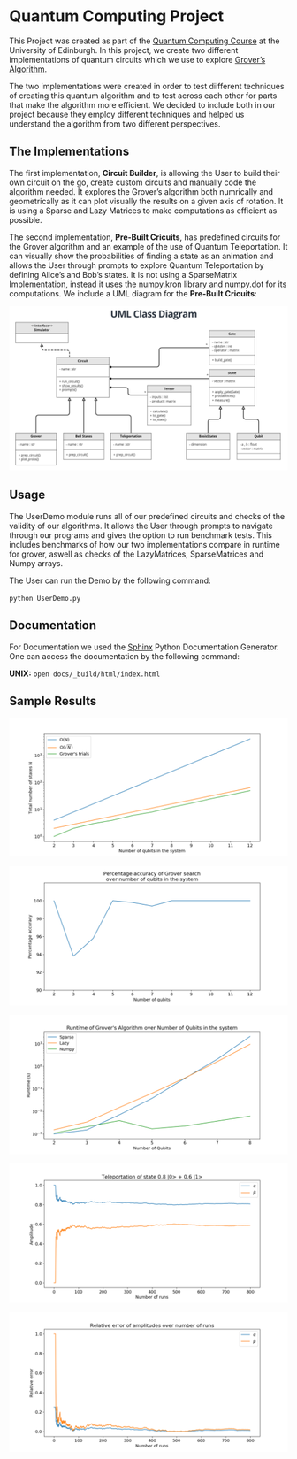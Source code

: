# Quantum Computing Project

This Project was created as part of the [Quantum Computing Course](http://www.drps.ed.ac.uk/20-21/dpt/cxphys10110.htm) at the University of Edinburgh. In this project, we create two different
implementations of quantum circuits which we use to explore [Grover’s
Algorithm](https://en.wikipedia.org/wiki/Grover%27s_algorithm).

The two implementations were created in order to test diifferent
techniques of creating this quantum algorithm and to test across each
other for parts that make the algorithm more efficient. We decided to
include both in our project because they employ different techniques and
helped us understand the algorithm from two different perspectives.

## The Implementations

The first implementation, **Circuit Builder**, is allowing the User to
build their own circuit on the go, create custom circuits and manually
code the algorithm needed. It explores the Grover’s algorithm both
numrically and geometrically as it can plot visually the results on a
given axis of rotation. It is using a Sparse and Lazy Matrices to make
computations as efficient as possible.

The second implementation, **Pre-Built Cricuits**, has predefined
circuits for the Grover algorithm and an example of the use of Quantum
Teleportation. It can visually show the probabilities of finding a state
as an animation and allows the User through prompts to explore Quantum
Teleportation by defining Alice’s and Bob’s states. It is not using a
SparseMatrix Implementation, instead it uses the numpy.kron library and
numpy.dot for its computations. We include a UML diagram for the
**Pre-Built Cricuits**:

![](Figures/UML_diagram.png)

## Usage

The UserDemo module runs all of our predefined circuits and checks of
the validity of our algorithms. It allows the User through prompts to
navigate through our programs and gives the option to run benchmark
tests. This includes benchmarks of how our two implementations compare
in runtime for grover, aswell as checks of the LazyMatrices,
SparseMatrices and Numpy arrays.

The User can run the Demo by the following command:

`python UserDemo.py`

## Documentation

For Documentation we used the [Sphinx](https://www.sphinx-doc.org/en/master/) Python Documentation Generator. One can access the documentation by the following command:

**UNIX:**
`open docs/_build/html/index.html`


## Sample Results

![](Figures/Complexity.png)

![](Figures/Accuracy.png)

![](Figures/sparse_lazy.png)

![](Figures/Teleport1.png)

![](Figures/Teleport2.png)
